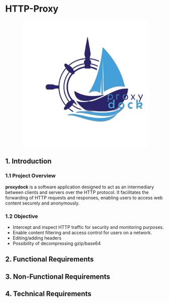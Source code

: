 # HTTP-Proxy

<p align="center">
  <img src="https://github.com/Sergiuas/HTTP-Proxy/blob/main/proxydock.png?raw=true" alt="alt text" width="400" height="400">
</p>


## 1. Introduction

### 1.1 Project Overview
**proxydock** is a software application designed to act as an intermediary between clients and servers over the HTTP protocol. It facilitates the forwarding of HTTP requests and responses, enabling users to access web content securely and anonymously.

### 1.2 Objective
- Intercept and inspect HTTP traffic for security and monitoring purposes.
- Enable content filtering and access control for users on a network.
- Editing/adding headers
- Possibility of decompressing gzip/base64



##  2.  Functional Requirements


## 3. Non-Functional Requirements


## 4. Technical Requirements

